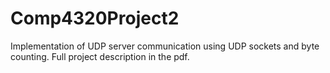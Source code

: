# Comp4320Project2

Implementation of UDP server communication using UDP sockets and byte counting. Full project description in the pdf.
